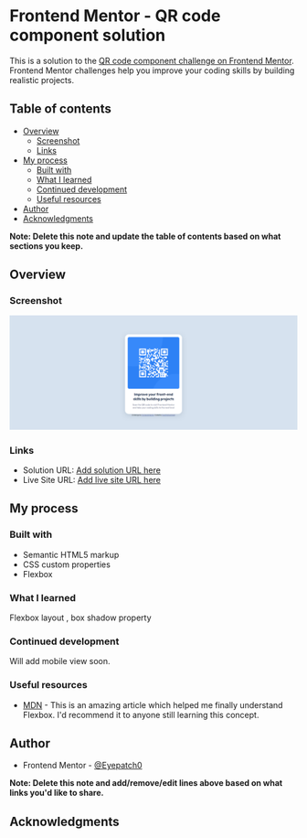 # Frontend Mentor - QR code component solution

This is a solution to the [QR code component challenge on Frontend Mentor](https://www.frontendmentor.io/challenges/qr-code-component-iux_sIO_H). Frontend Mentor challenges help you improve your coding skills by building realistic projects. 

## Table of contents

- [Overview](#overview)
  - [Screenshot](#screenshot)
  - [Links](#links)
- [My process](#my-process)
  - [Built with](#built-with)
  - [What I learned](#what-i-learned)
  - [Continued development](#continued-development)
  - [Useful resources](#useful-resources)
- [Author](#author)
- [Acknowledgments](#acknowledgments)

**Note: Delete this note and update the table of contents based on what sections you keep.**

## Overview

### Screenshot

![](./images/screenshot.png)

### Links

- Solution URL: [Add solution URL here](https://your-solution-url.com)
- Live Site URL: [Add live site URL here](https://your-live-site-url.com)

## My process

### Built with

- Semantic HTML5 markup
- CSS custom properties
- Flexbox
### What I learned

Flexbox layout , box shadow property 


### Continued development

Will add mobile view soon.

### Useful resources
- [MDN](https://developer.mozilla.org/en-US/docs/Learn/CSS/CSS_layout/Flexbox) - This is an amazing article which helped me finally understand Flexbox. I'd recommend it to anyone still learning this concept.

## Author

- Frontend Mentor - [@Eyepatch0](https://www.frontendmentor.io/profile/Eyepatch0)

**Note: Delete this note and add/remove/edit lines above based on what links you'd like to share.**

## Acknowledgments
